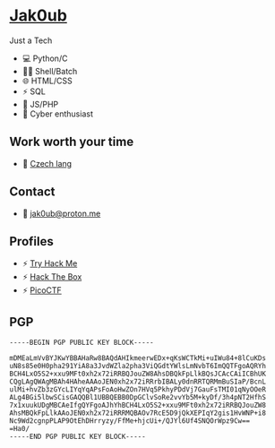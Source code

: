 # [Jak0ub](https://github.com/kroufino/)

Just a Tech

- 💻 Python/C
- 👨‍💻 Shell/Batch
- 🌐 HTML/CSS
- ⚡ SQL
- 📖 JS/PHP
- 👾 Cyber enthusiast

##  Work worth your time

- 🔗 [Czech lang](https://github.com/kroufino/Pygame-Snake)

## Contact

- 📧 jak0ub@proton.me
  
## Profiles

- ⚡ [Try Hack Me](https://tryhackme.com/p/jakoub)
- ⚡ [Hack The Box](https://app.hackthebox.com/users/1967289)
- ⚡ [PicoCTF](https://play.picoctf.org/users/jak0ub)
  
## PGP
```PGP
-----BEGIN PGP PUBLIC KEY BLOCK-----

mDMEaLmVvBYJKwYBBAHaRw8BAQdAHIkmeerwEDx+qKsWCTkMi+uIWu84+8lCuKDs
uN8s85e0H0pha291YiA8a3JvdWZla2pha3ViQGdtYWlsLmNvbT6ImQQTFgoAQRYh
BCH4LxO5S2+xxu9MFt0xh2x72iRRBQJouZW8AhsDBQkFpLlkBQsJCAcCAiICBhUK
CQgLAgQWAgMBAh4HAheAAAoJEN0xh2x72iRRrbIBALy0dnRRTQRMmBuSIaP/BcnL
ulMi+hvZb3zGYcLIYqYqAPsFoAoHwZOn7HVq5PkhyPDdVj7GauFsTMI01qNyOOeR
ALg4BGi5lbwSCisGAQQBl1UBBQEBB0DpGClvSoRe2vvYb5M+kyDf/3h4pNT2HfhS
7x1xuukUDgMBCAeIfgQYFgoAJhYhBCH4LxO5S2+xxu9MFt0xh2x72iRRBQJouZW8
AhsMBQkFpLlkAAoJEN0xh2x72iRRRMQBAOv7RcE5D9jQkXEPIqY2gis1HvWNP+i8
Nc9Wd2cgnpPLAP9OtEhDHrryzy/FfMe+hjcUi+/QJYl6Uf4SNQOrWpz9Cw==
=Ha0/
-----END PGP PUBLIC KEY BLOCK-----

```

